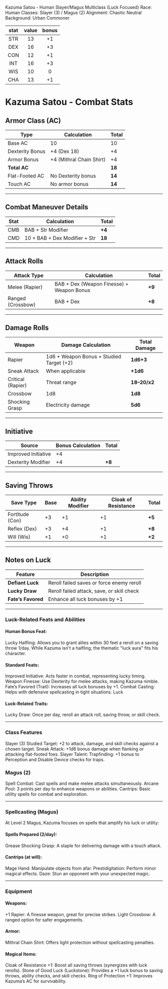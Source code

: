 Kazuma Satou - Human Slayer/Magus Multiclass (Luck Focused)
Race: Human
Classes: Slayer (3) / Magus (2)
Alignment: Chaotic Neutral
Background: Urban Commoner

| stat | value | bonus |
|:--:|:--:|:--:|
| STR | 13 | +1 |
| DEX | 16 | +3 |
| CON | 12 | +1 |
| INT | 16 | +3 |
| WIS | 10 | 0 |
| CHA | 13 | +1 |

# Kazuma Satou - Combat Stats

## Armor Class (AC)

| Type            | Calculation                      | Total |
|------------------|----------------------------------|-------|
| Base AC         | 10                               | 10    |
| Dexterity Bonus | +4 (Dex 18)                     | +4    |
| Armor Bonus     | +4 (Mithral Chain Shirt)        | +4    |
| **Total AC**     |                                  | **18** |
| Flat-Footed AC  | No Dexterity bonus              | **14** |
| Touch AC        | No armor bonus                  | **14** |

---

## Combat Maneuver Details

| Stat           | Calculation                      | Total |
|-----------------|----------------------------------|-------|
| CMB            | BAB + Str Modifier              | **+4** |
| CMD            | 10 + BAB + Dex Modifier + Str   | **18** |

---

## Attack Rolls

| Attack Type      | Calculation                                 | Total |
|-------------------|---------------------------------------------|-------|
| Melee (Rapier)   | BAB + Dex (Weapon Finesse) + Weapon Bonus  | **+9** |
| Ranged (Crossbow)| BAB + Dex                                  | **+8** |

---

## Damage Rolls

| Weapon           | Damage Calculation                           | Total Damage      |
|-------------------|---------------------------------------------|-------------------|
| Rapier           | 1d6 + Weapon Bonus + Studied Target (+2)    | **1d6+3**         |
| Sneak Attack     | When applicable                             | **+1d6**          |
| Critical (Rapier)| Threat range                                | **18–20/x2**      |
| Crossbow         | 1d8                                          | **1d8**           |
| Shocking Grasp   | Electricity damage                          | **5d6**           |

---

## Initiative

| Source            | Bonus Calculation    | Total |
|--------------------|----------------------|-------|
| Improved Initiative| +4                  |       |
| Dexterity Modifier | +4                  | **+8** |

---

## Saving Throws

| Save Type         | Base | Ability Modifier | Cloak of Resistance | Total |
|--------------------|------|------------------|----------------------|-------|
| Fortitude (Con)   | +3   | +1               | +1                  | **+5** |
| Reflex (Dex)      | +3   | +4               | +1                  | **+8** |
| Will (Wis)        | +1   | +0               | +1                  | **+2** |

---

## Notes on Luck

| Feature           | Description                                |
|--------------------|--------------------------------------------|
| **Defiant Luck**  | Reroll failed saves or force enemy reroll  |
| **Lucky Draw**    | Reroll failed attack, save, or skill check |
| **Fate’s Favored**| Enhance all luck bonuses by +1            |


___
### Luck-Related Feats and Abilities

#### Human Bonus Feat:
Lucky Halfling: Allows you to grant allies within 30 feet a reroll on a saving throw 1/day. While Kazuma isn't a halfling, the thematic "luck aura" fits his character.

#### Standard Feats:
Improved Initiative: Acts faster in combat, representing lucky timing.
Weapon Finesse: Use Dexterity for melee attacks, making Kazuma nimble.
Fate’s Favored (Trait): Increases all luck bonuses by +1.
Combat Casting: Helps with defensive spellcasting in tight situations.
Luck

#### Luck-Related Traits:
Lucky Draw: Once per day, reroll an attack roll, saving throw, or skill check.

____
### Class Features
Slayer (3)
Studied Target: +2 to attack, damage, and skill checks against a chosen target.
Sneak Attack: +1d6 bonus damage when flanking or attacking flat-footed foes.
Slayer Talent:
Trapfinding: +1 bonus to Perception and Disable Device checks for traps.

### Magus (2)
Spell Combat: Cast spells and make melee attacks simultaneously.
Arcane Pool: 3 points per day to enhance weapons or abilities.
Cantrips: Basic utility spells for combat and exploration.
___
### Spellcasting (Magus)
At Level 2 Magus, Kazuma focuses on spells that amplify his luck or utility:

#### Spells Prepared (2/day):
Grease
Shocking Grasp: A staple for delivering damage with a touch attack.

#### Cantrips (at will):
Mage Hand: Manipulate objects from afar.
Prestidigitation: Perform minor magical effects.
Daze: Stun an opponent with your unexpected magic.
___
### Equipment

#### Weapons:
+1 Rapier: A finesse weapon, great for precise strikes.
Light Crossbow: A ranged option for safer engagements.

#### Armor:
Mithral Chain Shirt: Offers light protection without spellcasting penalties.

#### Magical Items:
Cloak of Resistance +1: Boost all saving throws (synergizes with luck rerolls).
Stone of Good Luck (Luckstone): Provides a +1 luck bonus to saving throws, ability checks, and skill checks.
Ring of Protection +1: Improves Kazuma’s AC for survivability.
